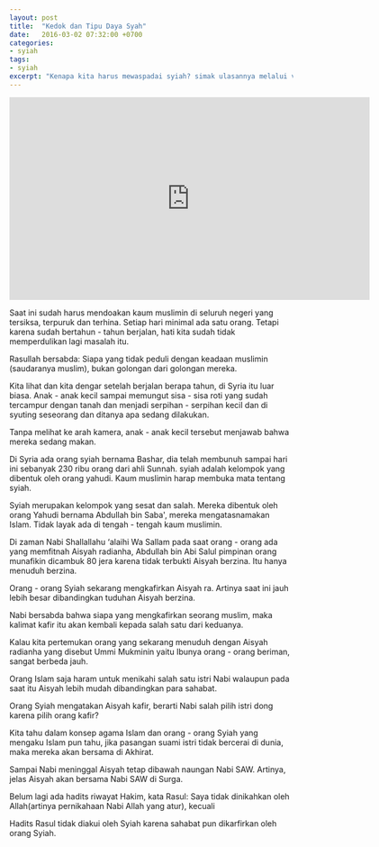 ```yaml
---
layout: post
title:  "Kedok dan Tipu Daya Syah"
date:   2016-03-02 07:32:00 +0700
categories:
- syiah
tags:
- syiah
excerpt: "Kenapa kita harus mewaspadai syiah? simak ulasannya melalui video dari Ustad Khalid Basalamah, MA"
---
```


<iframe width="640" height="360" src="https://www.youtube.com/embed/y0e76gVXA3c" frameborder="0" allowfullscreen></iframe>

Saat ini sudah harus mendoakan kaum muslimin di seluruh negeri yang tersiksa, terpuruk dan terhina. Setiap hari minimal ada satu orang. Tetapi karena sudah bertahun - tahun berjalan, hati kita sudah tidak memperdulikan lagi masalah itu.

Rasullah bersabda:
Siapa yang tidak peduli dengan keadaan muslimin (saudaranya muslim), bukan golongan dari golongan mereka.

Kita lihat dan kita dengar setelah berjalan berapa tahun, di Syria itu luar biasa. Anak - anak kecil sampai memungut sisa - sisa roti
yang sudah tercampur dengan tanah dan menjadi serpihan - serpihan kecil dan di syuting seseorang dan ditanya apa sedang dilakukan.

Tanpa melihat ke arah kamera, anak - anak kecil tersebut menjawab bahwa mereka sedang makan.

Di Syria ada orang syiah bernama Bashar, dia telah membunuh sampai hari ini sebanyak 230 ribu orang dari ahli Sunnah.
syiah adalah kelompok yang dibentuk oleh orang yahudi. Kaum muslimin harap membuka mata tentang syiah.

Syiah merupakan kelompok yang sesat dan salah. Mereka dibentuk oleh orang Yahudi bernama Abdullah bin Saba', mereka mengatasnamakan Islam. Tidak layak ada di tengah - tengah kaum muslimin.

Di zaman Nabi Shallallahu ‘alaihi Wa Sallam pada saat orang - orang ada yang memfitnah Aisyah radianha, Abdullah bin Abi Salul pimpinan orang munafikin dicambuk 80 jera karena tidak terbukti Aisyah berzina. Itu hanya menuduh berzina.

Orang - orang Syiah sekarang mengkafirkan Aisyah ra. Artinya saat ini jauh lebih besar dibandingkan tuduhan Aisyah berzina.

Nabi bersabda bahwa siapa yang mengkafirkan seorang muslim, maka kalimat kafir itu akan kembali kepada salah satu dari keduanya.

Kalau kita pertemukan orang yang sekarang menuduh dengan Aisyah radianha yang disebut Ummi Mukminin yaitu Ibunya orang - orang beriman, sangat berbeda jauh.

Orang Islam saja haram untuk menikahi salah satu istri Nabi walaupun pada saat itu Aisyah lebih mudah dibandingkan para sahabat.

Orang Syiah mengatakan Aisyah kafir, berarti Nabi salah pilih istri dong karena pilih orang kafir?

Kita tahu dalam konsep agama Islam dan orang - orang Syiah yang mengaku Islam pun tahu, jika pasangan suami istri tidak bercerai di dunia,
maka mereka akan bersama di Akhirat.

Sampai Nabi meninggal Aisyah tetap dibawah naungan Nabi SAW. Artinya, jelas Aisyah akan bersama Nabi SAW di Surga.

Belum lagi ada hadits riwayat Hakim, kata Rasul: Saya tidak dinikahkan oleh Allah(artinya pernikahaan Nabi Allah yang atur), kecuali

Hadits Rasul tidak diakui oleh Syiah karena sahabat pun dikarfirkan oleh orang Syiah.
